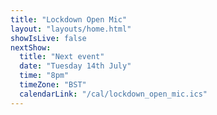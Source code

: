 ```yaml
---
title: "Lockdown Open Mic"
layout: "layouts/home.html"
showIsLive: false
nextShow:
  title: "Next event"
  date: "Tuesday 14th July"
  time: "8pm"
  timeZone: "BST"
  calendarLink: "/cal/lockdown_open_mic.ics"
---
```

